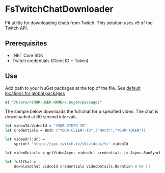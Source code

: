 # FsTwitchChatDownloader

F# utility for downloading chats from Twitch. This solution uses v5 of the Twitch API.

## Prerequisites

- .NET Core SDK
- Twitch credentials (Client ID + Token)

## Use

Add path to your NuGet packages at the top of the file. See [default locations for global packages](https://docs.microsoft.com/nuget/Consume-Packages/managing-the-global-packages-and-cache-folders)

```fsharp
#I "/Users/<YOUR-USER-NAME>/.nuget/packages"
```

The sample below downloads the full chat for a specified video. The chat is downloaded at 60 second intervals. 

```fsharp
let videoId:VideoId = "YOUR-VIDEO-ID"
let credentials = Both ("YOUR-CLIENT-ID",("OAuth","YOUR-TOKEN"))

let videoUrl:Url =
    sprintf "https://api.twitch.tv/v5/videos/%s" videoId

let videoDetails = getVideoAsync videoUrl credentials |> Async.RunSynchronously

let fullChat = 
    downloadChat videoId credentials videoDetails.Duration 0 60 []
```
